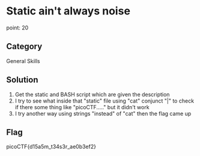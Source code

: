 # Static ain't always noise
point: 20

## Category
General Skills

## Solution 
1. Get the static and BASH script which are given the description 
2. I try to see what inside that "static" file using "cat" conjunct "|" to check if there some thing like "picoCTF....." but it didn't work
3. I try another way using strings "instead" of "cat" then the flag came up

## Flag 
picoCTF{d15a5m_t34s3r_ae0b3ef2}
